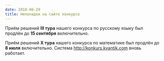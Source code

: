 ```yaml
---
date: 2018-06-29
title: Неполадки на сайте конкурса
---
```


Приём решений **III тура** нашего конкурса по русскому языку был продлён до **15 сентября** включительно. 

Приём решений **X тура** нашего конкурса по математике был продлён до **8 июля** включительно. 
Система http://konkurs.kvantik.com вновь работает.

